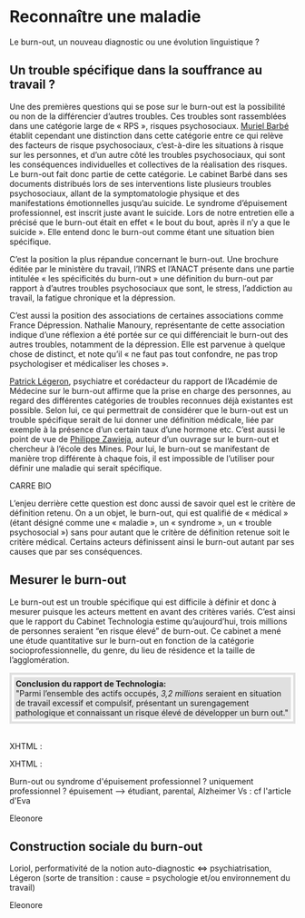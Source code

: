 # Reconnaître une maladie
Le burn-out, un nouveau diagnostic ou une évolution linguistique ? 

## Un trouble spécifique dans la souffrance au travail ? 


Une des premières questions qui se pose sur le burn-out est la possibilité ou non de la différencier d’autres troubles. Ces troubles sont rassemblées dans une catégorie large de « RPS », risques psychosociaux. <a href="https://controverses.github.io/burn-out/acteurs#muriel-barb" target="_blank">Muriel Barbé</a> établit cependant une distinction dans cette catégorie entre ce qui relève des facteurs de risque psychosociaux, c’est-à-dire les situations à risque sur les personnes, et d’un autre côté les troubles psychosociaux, qui sont les conséquences individuelles et collectives de la réalisation des risques. Le burn-out fait donc partie de cette catégorie. Le cabinet Barbé dans ses documents distribués lors de ses interventions liste plusieurs troubles psychosociaux, allant de la symptomatologie physique et des manifestations émotionnelles jusqu’au suicide. Le syndrome d’épuisement professionnel, est inscrit juste avant le suicide. Lors de notre entretien elle a précisé que le burn-out était en effet « le bout du bout, après il n’y a que le suicide ». Elle entend donc le burn-out comme étant une situation bien spécifique. 


C’est la position la plus répandue concernant le burn-out. Une brochure éditée par le ministère du travail, l’INRS et l’ANACT présente dans une partie intitulée « les spécificités du burn-out » une définition du burn-out par rapport à d’autres troubles psychosociaux que sont, le stress, l’addiction au travail, la fatigue chronique et la dépression. 

C’est aussi la position des associations de certaines associations comme France Dépression. Nathalie Manoury, représentante de cette association indique d’une réflexion a été portée sur ce qui différenciait le burn-out des autres troubles, notamment de la dépression. Elle est parvenue à quelque chose de distinct, et note qu’il « ne faut pas tout confondre, ne pas trop psychologiser et médicaliser les choses ». 


<a href="https://controverses.github.io/burn-out/acteurs#patrick-lgeron" target="_blank">Patrick Légeron</a>, psychiatre et corédacteur du rapport de l’Académie de Médecine sur le burn-out affirme que la prise en charge des personnes, au regard des différentes catégories de troubles reconnues déjà existantes est possible. Selon lui, ce qui permettrait de considérer que le burn-out est un trouble spécifique serait de lui donner une définition médicale, liée par exemple à la présence d’un certain taux d’une hormone etc. C’est aussi le point de vue de <a href="https://controverses.github.io/burn-out/acteurs#philippe-zawieja" target="_blank">Philippe Zawieja</a>, auteur d’un ouvrage sur le burn-out et chercheur à l’école des Mines. Pour lui, le burn-out se manifestant de manière trop différente à chaque fois, il est impossible de l’utiliser pour définir une maladie qui serait spécifique.  

CARRE BIO


L’enjeu derrière cette question est donc aussi de savoir quel est le critère de définition retenu. On a un objet, le burn-out, qui est qualifié de « médical » (étant désigné comme une « maladie », un « syndrome », un « trouble psychosocial ») sans pour autant que le critère de définition retenue soit le critère médical. Certains acteurs définissent ainsi le burn-out autant par ses causes que par ses conséquences.  



## Mesurer le burn-out

Le burn-out est un trouble spécifique qui est difficile à définir et donc à mesurer puisque les acteurs mettent en avant des critères variés. C’est ainsi que le rapport du Cabinet Technologia estime qu’aujourd’hui, trois millions de personnes seraient “en risque élevé” de burn-out. Ce cabinet a mené une étude quantitative sur le burn-out en fonction de la catégorie socioprofessionnelle, du genre, du lieu de résidence et la taille de l’agglomération.  
 

<div style="padding:4px; border:4px solid #e0e0e0;">
<div style="padding:3px; background-color:#e0e0e0;">
<strong>Conclusion du rapport de Technologia:</strong><br> "Parmi l’ensemble des actifs occupés, <I>3,2 millions</I> seraient en situation de travail excessif et compulsif, présentant un surengagement pathologique et connaissant un risque élevé de développer un burn out." 
</div>
</div>
<br>


XHTML : 
<div id="fich1"> 
<object data="https://controverses.github.io/burn-out/Technologia.pdf" type="text/html" codetype="application/pdf" ></object> 
</div>


XHTML : 
<div id="fich1"> 
<object data="Technologia.pdf" type="text/html" codetype="application/pdf" ></object> 
</div>

Burn-out ou syndrome d'épuisement professionnel ? uniquement professionnel ?
épuisement --> étudiant, parental, Alzheimer 
Vs : cf l'article d'Eva 

Eleonore 
 
## Construction sociale du burn-out 
Loriol, performativité de la notion 
auto-diagnostic <=> psychiatrisation, Légeron 
(sorte de transition : cause = psychologie et/ou environnement du travail)

Eleonore


